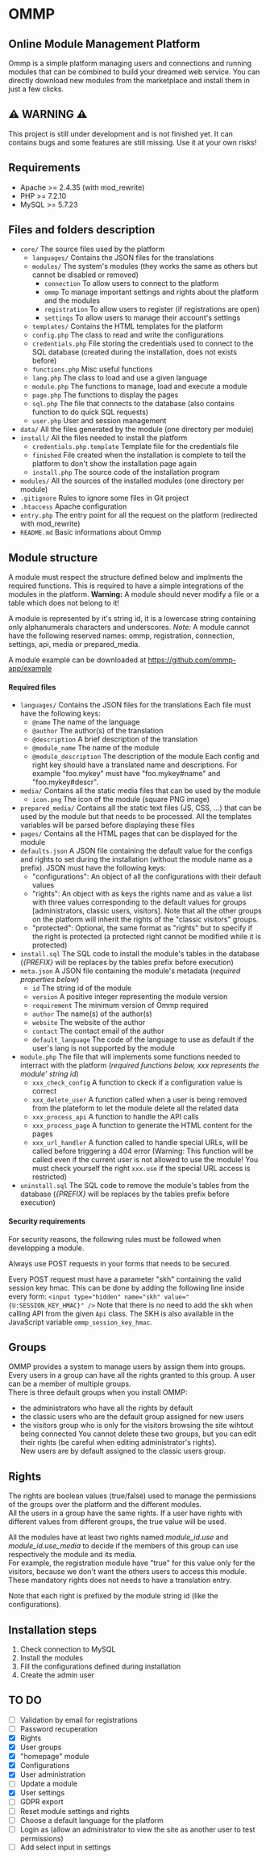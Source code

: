 # OMMP
## Online Module Management Platform
Ommp is a simple platform managing users and connections and running modules that can be combined to build your dreamed web service. You can directly download new modules from the marketplace and install them in just a few clicks.

## ⚠️ WARNING ⚠️
This project is still under development and is not finished yet. It can contains bugs and some features are still missing. Use it at your own risks!

## Requirements
- Apache >= 2.4.35 (with mod_rewrite)
- PHP >= 7.2.10
- MySQL >= 5.7.23

## Files and folders description
- ```core/``` The source files used by the platform
  - ```languages/``` Contains the JSON files for the translations
  - ```modules/``` The system's modules (they works the same as others but cannot be disabled or removed)
    - ```connection``` To allow users to connect to the platform
    - ```ommp``` To manage important settings and rights about the platform and the modules
    - ```registration``` To allow users to register (if registrations are open)
    - ```settings``` To allow users to manage their account's settings
  - ```templates/``` Contains the HTML templates for the platform
  - ```config.php``` The class to read and write the configurations
  - ```credentials.php``` File storing the credentials used to connect to the SQL database (created during the installation, does not exists before)
  - ```functions.php``` Misc useful functions
  - ```lang.php``` The class to load and use a given language
  - ```module.php``` The functions to manage, load and execute a module
  - ```page.php``` The functions to display the pages
  - ```sql.php``` The file that connects to the database (also contains function to do quick SQL requests)
  - ```user.php``` User and session management
- ```data/``` All the files generated by the module (one directory per module)
- ```install/``` All the files needed to install the platform
  - ```credentials.php.template``` Template file for the credentials file
  - ```finished``` File created when the installation is complete to tell the platform to don't show the installation page again
  - ```install.php``` The source code of the installation program
- ```modules/``` All the sources of the installed modules (one directory per module)
- ```.gitignore``` Rules to ignore some files in Git project
- ```.htaccess``` Apache configuration
- ```entry.php``` The entry point for all the request on the platform (redirected with mod_rewrite)
- ```README.md``` Basic informations about Ommp

## Module structure
A module must respect the structure defined below and implments the required functions. This is required to have a simple integrations of the modules in the platform.
__Warning:__ A module should never modify a file or a table which does not belong to it!

A module is represented by it's string id, it is a lowercase string containing only alphanumerals characters and underscores.
_Note:_ A module cannot have the following reserved names: ommp, registration, connection, settings, api, media or prepared_media.

A module example can be downloaded at https://github.com/ommp-app/example

#### Required files
- ```languages/``` Contains the JSON files for the translations
  Each file must have the following keys:
  - ```@name``` The name of the language
  - ```@author``` The author(s) of the translation
  - ```@description``` A brief description of the translation
  - ```@module_name``` The name of the module
  - ```@module_description``` The description of the module
  Each config and right key should have a translated name and descriptions.
  For example "foo.mykey" must have "foo.mykey#name" and "foo.mykey#descr".
- ```media/``` Contains all the static media files that can be used by the module
  - ```icon.png``` The icon of the module (square PNG image)
- ```prepared_media/``` Contains all the static text files (JS, CSS, ...) that can be used by the module but that needs to be processed. All the templates variables will be parsed before displaying these files
- ```pages/``` Contains all the HTML pages that can be displayed for the module
- ```defaults.json``` A JSON file containing the default value for the configs and rights to set during the installation (without the module name as a prefix). JSON must have the following keys:
  - "configurations": An object of all the configurations with their default values
  - "rights": An object with as keys the rights name and as value a list with three values corresponding to the default values for groups [administrators, classic users, visitors]. Note that all the other groups on the platform will inherit the rights of the "classic visitors" groups.
  - "protected": Optional, the same format as "rights" but to specify if the right is protected (a protected right cannot be modified while it is protected)
- ```install.sql``` The SQL code to install the module's tables in the database (_{PREFIX}_ will be replaces by the tables prefix before execution)
- ```meta.json``` A JSON file containing the module's metadata (_required properties below_)
  - ```id``` The string id of the module
  - ```version``` A positive integer representing the module version
  - ```requirement``` The minimum version of Ommp required
  - ```author``` The name(s) of the author(s)
  - ```website``` The website of the author
  - ```contact``` The contact email of the author
  - ```default_language``` The code of the language to use as default if the user's lang is not supported by the module
- ```module.php``` The file that will implements some functions needed to interract with the platform (_required functions below, xxx represents the module' string id_)
  - ```xxx_check_config``` A function to ckeck if a configuration value is correct
  - ```xxx_delete_user``` A function called when a user is being removed from the plateform to let the module delete all the related data
  - ```xxx_process_api``` A function to handle the API calls
  - ```xxx_process_page``` A function to generate the HTML content for the pages
  - ```xxx_url_handler``` A function called to handle special URLs, will be called before triggering a 404 error (Warning: This function will be called even if the current user is not allowed to use the module! You must check yourself the right ```xxx.use``` if the special URL access is restricted)
- ```uninstall.sql``` The SQL code to remove the module's tables from the database (_{PREFIX}_ will be replaces by the tables prefix before execution)

#### Security requirements
For security reasons, the following rules must be followed when developping a module.

Always use POST requests in your forms that needs to be secured.

Every POST request must have a parameter "skh" containing the valid session key hmac. This can be done by adding the following line inside every form: ```<input type="hidden" name="skh" value="{U:SESSION_KEY_HMAC}" />```
Note that there is no need to add the skh when calling API from the given ```Api``` class.
The SKH is also available in the JavaScript variable ```ommp_session_key_hmac```.

## Groups
OMMP provides a system to manage users by assign them into groups. Every users in a group can have all the rights granted to this group. A user can be a member of multiple groups.  
There is three default groups when you install OMMP:
- the administrators who have all the rights by default
- the classic users who are the default group assigned for new users
- the visitors group who is only for the visitors browsing the site wihtout being connected
You cannot delete these two groups, but you can edit their rights (be careful when editing administrator's rights).  
New users are by default assigned to the classic users group.  

## Rights
The rights are boolean values (true/false) used to manage the permissions of the groups over the platform and the different modules.  
All the users in a group have the same rights. If a user have rights with different values from different groups, the true value will be used.  
  
All the modules have at least two rights named _module\_id.use_ and _module\_id.use\_media_ to decide if the members of this group can use respectively the module and its media.  
For example, the registration module have "true" for this value only for the visitors, because we don't want the others users to access this module.  
These mandatory rights does not needs to have a translation entry.  

Note that each right is prefixed by the module string id (like the configurations).

## Installation steps
1. Check connection to MySQL
2. Install the modules
3. Fill the configurations defined during installation
4. Create the admin user

## TO DO
- [ ] Validation by email for registrations
- [ ] Password recuperation
- [x] Rights
- [x] User groups
- [x] "homepage" module
- [x] Configurations
- [x] User administration
- [ ] Update a module
- [x] User settings
- [ ] GDPR export
- [ ] Reset module settings and rights
- [ ] Choose a default language for the platform
- [ ] Login as (allow an administrator to view the site as another user to test permissions)
- [ ] Add select input in settings